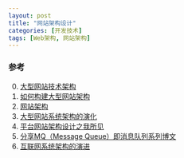 ```yaml
---
layout: post
title: "网站架构设计"
categories: [开发技术]
tags: [Web架构, 网站架构]
---
```



### 参考
0. [大型网站技术架构][0]
1. [如何构建大型网站架构][1]
2. [网站架构][2]
3. [大型网站系统架构的演化][3]
4. [平台网站架构设计之我所见][4]
5. [分享MQ（Message Queue）即消息队列系列博文][5]
6. [互联网系统架构的演进][6]

[0]: http://blog.csdn.net/chaofanwei/article/category/2287553 "大型网站技术架构"
[1]: http://jingyan.baidu.com/article/456c463b95e6030a583144b6.html "如何构建大型网站架构"
[2]: http://baike.baidu.com/view/1417314.htm "网站架构"
[3]: http://www.cnblogs.com/leefreeman/p/3993449.html "大型网站系统架构的演化"
[4]: http://www.williamlong.info/archives/1960.html "平台网站架构设计之我所见"
[5]: http://blog.chinaunix.net/topic/surpershi/ "分享MQ（Message Queue）即消息队列系列博文"
[6]: http://blog.csdn.net/yohoph/article/details/10544091 "互联网系统架构的演进"